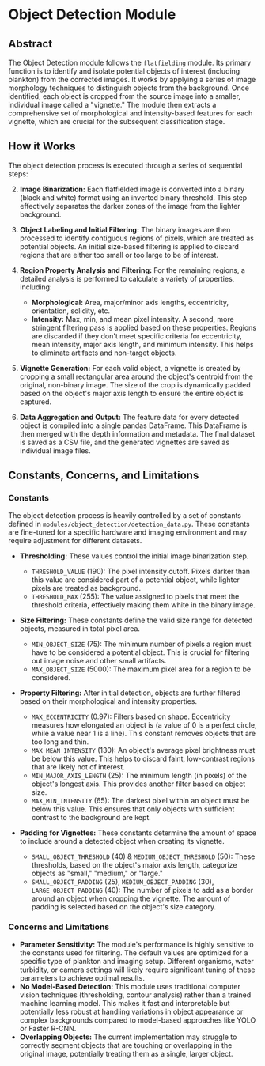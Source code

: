 # Object Detection Module

## Abstract

The Object Detection module follows the `flatfielding` module. Its primary function is to identify and isolate potential objects of interest (including plankton) from the corrected images. It works by applying a series of image morphology techniques to distinguish objects from the background. Once identified, each object is cropped from the source image into a smaller, individual image called a "vignette." The module then extracts a comprehensive set of morphological and intensity-based features for each vignette, which are crucial for the subsequent classification stage.

## How it Works

The object detection process is executed through a series of sequential steps:

2.  **Image Binarization:** Each flatfielded image is converted into a binary (black and white) format using an inverted binary threshold. This step effectively separates the darker zones of the image from the lighter background.

3.  **Object Labeling and Initial Filtering:** The binary images are then processed to identify contiguous regions of pixels, which are treated as potential objects. An initial size-based filtering is applied to discard regions that are either too small or too large to be of interest.

4.  **Region Property Analysis and Filtering:** For the remaining regions, a detailed analysis is performed to calculate a variety of properties, including:
    *   **Morphological:** Area, major/minor axis lengths, eccentricity, orientation, solidity, etc.
    *   **Intensity:** Max, min, and mean pixel intensity.
    A second, more stringent filtering pass is applied based on these properties. Regions are discarded if they don't meet specific criteria for eccentricity, mean intensity, major axis length, and minimum intensity. This helps to eliminate artifacts and non-target objects.

5.  **Vignette Generation:** For each valid object, a vignette is created by cropping a small rectangular area around the object's centroid from the original, non-binary image. The size of the crop is dynamically padded based on the object's major axis length to ensure the entire object is captured.

6.  **Data Aggregation and Output:** The feature data for every detected object is compiled into a single pandas DataFrame. This DataFrame is then merged with the depth information and metadata. The final dataset is saved as a CSV file, and the generated vignettes are saved as individual image files.

## Constants, Concerns, and Limitations

### Constants

The object detection process is heavily controlled by a set of constants defined in `modules/object_detection/detection_data.py`. These constants are fine-tuned for a specific hardware and imaging environment and may require adjustment for different datasets.

-   **Thresholding:** These values control the initial image binarization step.
    -   `THRESHOLD_VALUE` (190): The pixel intensity cutoff. Pixels darker than this value are considered part of a potential object, while lighter pixels are treated as background.
    -   `THRESHOLD_MAX` (255): The value assigned to pixels that meet the threshold criteria, effectively making them white in the binary image.

-   **Size Filtering:** These constants define the valid size range for detected objects, measured in total pixel area.
    -   `MIN_OBJECT_SIZE` (75): The minimum number of pixels a region must have to be considered a potential object. This is crucial for filtering out image noise and other small artifacts.
    -   `MAX_OBJECT_SIZE` (5000): The maximum pixel area for a region to be considered.

-   **Property Filtering:** After initial detection, objects are further filtered based on their morphological and intensity properties.
    -   `MAX_ECCENTRICITY` (0.97): Filters based on shape. Eccentricity measures how elongated an object is (a value of 0 is a perfect circle, while a value near 1 is a line). This constant removes objects that are too long and thin.
    -   `MAX_MEAN_INTENSITY` (130): An object's average pixel brightness must be below this value. This helps to discard faint, low-contrast regions that are likely not of interest.
    -   `MIN_MAJOR_AXIS_LENGTH` (25): The minimum length (in pixels) of the object's longest axis. This provides another filter based on object size.
    -   `MAX_MIN_INTENSITY` (65): The darkest pixel within an object must be below this value. This ensures that only objects with sufficient contrast to the background are kept.

-   **Padding for Vignettes:** These constants determine the amount of space to include around a detected object when creating its vignette.
    -   `SMALL_OBJECT_THRESHOLD` (40) & `MEDIUM_OBJECT_THRESHOLD` (50): These thresholds, based on the object's major axis length, categorize objects as "small," "medium," or "large."
    -   `SMALL_OBJECT_PADDING` (25), `MEDIUM_OBJECT_PADDING` (30), `LARGE_OBJECT_PADDING` (40): The number of pixels to add as a border around an object when cropping the vignette. The amount of padding is selected based on the object's size category.

### Concerns and Limitations

-   **Parameter Sensitivity:** The module's performance is highly sensitive to the constants used for filtering. The default values are optimized for a specific type of plankton and imaging setup. Different organisms, water turbidity, or camera settings will likely require significant tuning of these parameters to achieve optimal results.
-   **No Model-Based Detection:** This module uses traditional computer vision techniques (thresholding, contour analysis) rather than a trained machine learning model. This makes it fast and interpretable but potentially less robust at handling variations in object appearance or complex backgrounds compared to model-based approaches like YOLO or Faster R-CNN.
-   **Overlapping Objects:** The current implementation may struggle to correctly segment objects that are touching or overlapping in the original image, potentially treating them as a single, larger object.
